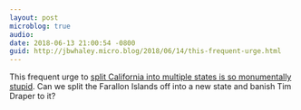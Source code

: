 ```yaml
---
layout: post
microblog: true
audio: 
date: 2018-06-13 21:00:54 -0800
guid: http://jbwhaley.micro.blog/2018/06/14/this-frequent-urge.html
---
```

This frequent urge to [split California into multiple states is so monumentally stupid](https://www.buzzfeed.com/skbaer/voters-will-decide-whether-to-split-california-into-three?utm_term=.inowXA0oN#.lngwbN139). Can we split the Farallon Islands off into a new state and banish Tim Draper to it?
